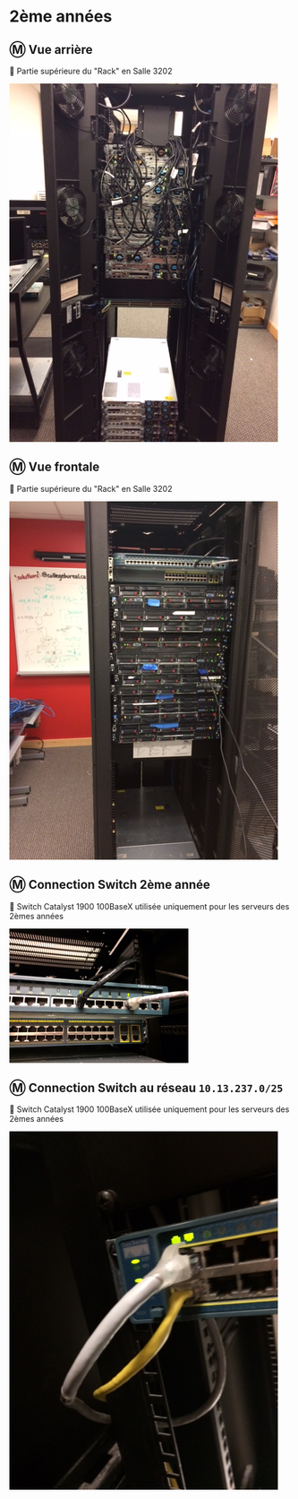 # 2ème années

## :m: Vue arrière

:pushpin: Partie supérieure du "Rack" en Salle 3202

<img src="images/IMG_1845.png"></img>

## :m: Vue frontale

:pushpin: Partie supérieure du "Rack" en Salle 3202

<img src="images/IMG_1846.png"></img>


## :m: Connection Switch 2ème année

:pushpin: Switch Catalyst 1900 100BaseX utilisée uniquement pour les serveurs des 2èmes années

<img src="images/IMG_1847.JPG" width="320" height="240"></img>


## :m: Connection Switch au réseau `10.13.237.0/25`

:pushpin: Switch Catalyst 1900 100BaseX utilisée uniquement pour les serveurs des 2èmes années

<img src="images/IMG_1848.png"></img>
